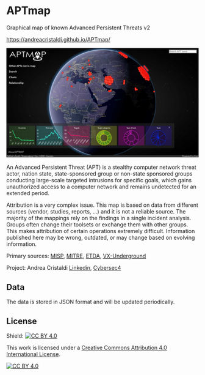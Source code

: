 # APTmap
Graphical map of known Advanced Persistent Threats v2

<a href="https://andreacristaldi.github.io/APTmap/">https://andreacristaldi.github.io/APTmap/</a>

<img src="https://github.com/andreacristaldi/APTmap/raw/master/images/preview.jpg" />

An Advanced Persistent Threat (APT) is a stealthy computer network threat actor, nation state, state-sponsored group or non-state sponsored groups conducting large-scale targeted intrusions for specific goals, which gains unauthorized access to a computer network and remains undetected for an extended period.

Attribution is a very complex issue. This map is based on data from different sources (vendor, studies, reports, ...) and it is not a reliable source. The majority of the mappings rely on the findings in a single incident analysis. Groups often change their toolsets or exchange them with other groups. This makes attribution of certain operations extremely difficult. Information published here may be wrong, outdated, or may change based on evolving information.

Primary sources: <a href="https://www.misp-project.org/" target="blank_">MISP</a>, <a href="https://attack.mitre.org/" target="blank_">MITRE</a>, <a href="https://www.etda.or.th/th/" target="blank_">ETDA</a>, <a href="https://www.vx-underground.org/" target="blank_">VX-Underground</a>

Project: Andrea Cristaldi <a href="https://www.linkedin.com/in/andreacristaldi/" target="blank_">Linkedin</a>, <a href="https://www.cybersec4.com" target="blank_">Cybersec4</a>


<h2>Data</h2>
The data is stored in JSON format and will be updated periodically.


<h2>License</h2>

Shield: [![CC BY 4.0][cc-by-shield]][cc-by]

This work is licensed under a
[Creative Commons Attribution 4.0 International License][cc-by].

[![CC BY 4.0][cc-by-image]][cc-by]

[cc-by]: http://creativecommons.org/licenses/by/4.0/
[cc-by-image]: https://i.creativecommons.org/l/by/4.0/88x31.png
[cc-by-shield]: https://img.shields.io/badge/License-CC%20BY%204.0-lightgrey.svg
